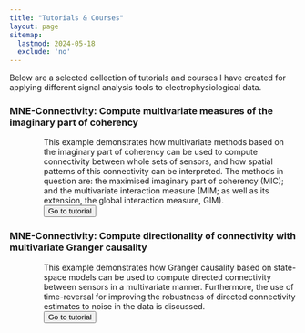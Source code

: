 ```yaml
---
title: "Tutorials & Courses"
layout: page
sitemap:
  lastmod: 2024-05-18
  exclude: 'no'
---
```


<style>
  @media (max-width: 575.98px) {
    .CV-desc {
      padding-left: 20px;
    }
  }

  @media (min-width: 576px) {
    .CV-desc {
      padding-left: 60px;
    }
  }
</style>

Below are a selected collection of tutorials and courses I have created for applying different signal analysis tools to electrophysiological data.

<div>
  <h3 class="CV-header">MNE-Connectivity: Compute multivariate measures of the imaginary part of coherency</h3>
  <p class="CV-desc">
    This example demonstrates how multivariate methods based on the imaginary part of coherency can be used to compute connectivity between whole sets of sensors, and how spatial patterns of this connectivity can be interpreted. The methods in question are: the maximised imaginary part of coherency (MIC); and the multivariate interaction measure (MIM; as well as its extension, the global interaction measure, GIM).<br>
    <button onclick="location.href='https://mne.tools/mne-connectivity/stable/auto_examples/mic_mim.html'" type="button" class="link_button">Go to tutorial</button>
  </p>

  <h3 class="CV-header">MNE-Connectivity: Compute directionality of connectivity with multivariate Granger causality</h3>
  <p class="CV-desc">
    This example demonstrates how Granger causality based on state-space models can be used to compute directed connectivity between sensors in a multivariate manner. Furthermore, the use of time-reversal for improving the robustness of directed connectivity estimates to noise in the data is discussed.<br>
    <button onclick="location.href='https://mne.tools/mne-connectivity/stable/auto_examples/granger_causality.html'" type="button" class="link_button">Go to tutorial</button>
  </p>
</div>